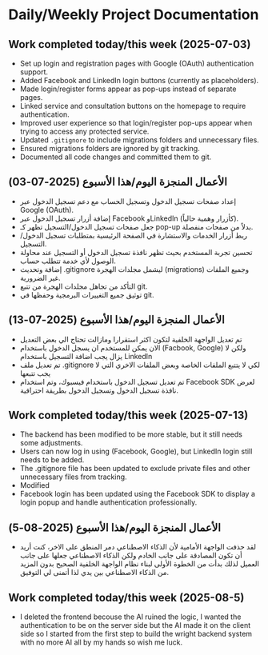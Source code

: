 # Daily/Weekly Project Documentation
## Work completed today/this week (2025-07-03)

- Set up login and registration pages with Google (OAuth) authentication support.
- Added Facebook and LinkedIn login buttons (currently as placeholders).
- Made login/register forms appear as pop-ups instead of separate pages.
- Linked service and consultation buttons on the homepage to require authentication.
- Improved user experience so that login/register pop-ups appear when trying to access any protected service.
- Updated `.gitignore` to include migrations folders and unnecessary files.
- Ensured migrations folders are ignored by git tracking.
- Documented all code changes and committed them to git.

## الأعمال المنجزة اليوم/هذا الأسبوع (2025-07-03)

- إعداد صفحات تسجيل الدخول وتسجيل الحساب مع دعم تسجيل الدخول عبر Google (OAuth).
- إضافة أزرار تسجيل الدخول عبر Facebook وLinkedIn (كأزرار وهمية حالياً).
- جعل صفحات تسجيل الدخول/التسجيل تظهر كـ pop-up بدلاً من صفحات منفصلة.
- ربط أزرار الخدمات والاستشارة في الصفحة الرئيسية بمتطلبات تسجيل الدخول/التسجيل.
- تحسين تجربة المستخدم بحيث تظهر نافذة تسجيل الدخول أو التسجيل عند محاولة الوصول لأي خدمة تتطلب حساب.
- إضافة وتحديث .gitignore ليشمل مجلدات الهجرة (migrations) وجميع الملفات غير الضرورية.
- التأكد من تجاهل مجلدات الهجرة من تتبع git.
- توثيق جميع التغييرات البرمجية وحفظها في git.

## الأعمال المنجزة اليوم/هذا الأسبوع (2025-07-13)

- تم تعديل الواجهة الخلفية لتكون اكثر استقرارا ومازالت تحتاج الي بعض التعديل
- الان يمكن للمستخدم ان يسجل الدخول باستخدام (Facbook, Google) ولكن لا يزال يجب اضافة التسجيل باستخدام LinkedIn
- تم تعديل ملف .gitignore لكي لا يتتبع الملفات الخاصة وبعض الملفات الاخري التي لا يجب تتبعها
- تم تعديل تسجيل الدخول باستخدام فيسبوك، وتم استخدام Facebook SDK لعرض نافذة تسجيل الدخول وتسجيل الدخول بطريقة احترافية.


## Work completed today/this week (2025-07-13)

- The backend has been modified to be more stable, but it still needs some adjustments.
- Users can now log in using (Facebook, Google), but LinkedIn login still needs to be added.
- The .gitignore file has been updated to exclude private files and other unnecessary files from tracking.
- Modified
- Facebook login has been updated using the Facebook SDK to display a login popup and handle authentication professionally.


## الأعمال المنجزة اليوم/هذا الأسبوع (2025-08-5)

- لقد حذفت الواجهة الأمامية لأن الذكاء الاصطناعي دمر المنطق على الاخر، كنت أريد أن تكون المصادقة على جانب الخادم ولكن الذكاء الاصطناعي جعلها على جانب العميل لذلك بدأت من الخطوة الأولى لبناء نظام الواجهة الخلفية الصحيح بدون المزيد من الذكاء الاصطناعي بين يدي لذا أتمنى لي التوفيق.

## Work completed today/this week (2025-08-5)

- I deleted the frontend becouse the AI ruined the logic, I wanted the authentication to be on the server side but the AI made it on the client side so I  started from the first step to build the wright backend system with no more AI all by my hands so wish me luck.